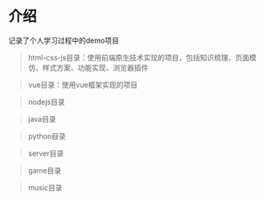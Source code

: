 # 介绍

记录了个人学习过程中的demo项目

> html-css-js目录：使用前端原生技术实现的项目，包括知识梳理、页面模仿、样式方案、功能实现、浏览器插件

> vue目录：使用vue框架实现的项目

> nodejs目录

> java目录

> python目录

> server目录

> game目录

> music目录
